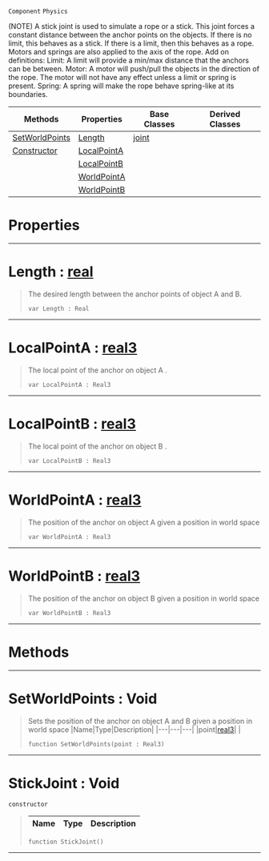  `Component` `Physics`



(NOTE) A stick joint is used to simulate a rope or a stick. This joint forces a constant distance between the anchor points on the objects. If there is no limit, this behaves as a stick. If there is a limit, then this behaves as a rope. Motors and springs are also applied to the axis of the rope. Add on definitions: Limit: A limit will provide a min/max distance that the anchors can be between. Motor: A motor will push/pull the objects in the direction of the rope. The motor will not have any effect unless a limit or spring is present. Spring: A spring will make the rope behave spring-like at its boundaries.

|Methods|Properties|Base Classes|Derived Classes|
|---|---|---|---|
|[ SetWorldPoints](https://github.com/dragonCASTjosh/PlasmaDocs/blob/master/code_reference/class_reference/stickjoint.markdown#setworldpoints-void)|[ Length](https://github.com/dragonCASTjosh/PlasmaDocs/blob/master/code_reference/class_reference/stickjoint.markdown#length-plasma-engine-docum)|[joint](https://github.com/dragonCASTjosh/PlasmaDocs/blob/master/code_reference/class_reference/joint.markdown)| |
|[ Constructor](https://github.com/dragonCASTjosh/PlasmaDocs/blob/master/code_reference/class_reference/stickjoint.markdown#stickjoint-void)|[ LocalPointA](https://github.com/dragonCASTjosh/PlasmaDocs/blob/master/code_reference/class_reference/stickjoint.markdown#localpointa-plasma-engine)| | |
| |[ LocalPointB](https://github.com/dragonCASTjosh/PlasmaDocs/blob/master/code_reference/class_reference/stickjoint.markdown#localpointb-plasma-engine)| | |
| |[ WorldPointA](https://github.com/dragonCASTjosh/PlasmaDocs/blob/master/code_reference/class_reference/stickjoint.markdown#worldpointa-plasma-engine)| | |
| |[ WorldPointB](https://github.com/dragonCASTjosh/PlasmaDocs/blob/master/code_reference/class_reference/stickjoint.markdown#worldpointb-plasma-engine)| | |


 #  Properties


---  
 #  Length : [real](https://github.com/dragonCASTjosh/PlasmaDocs/blob/master/code_reference/lightning_base_types/real.markdown)

> The desired length between the anchor points of object A and B.
> ``` lang=cpp, name=Lightning
> var Length : Real


---  
 #  LocalPointA : [real3](https://github.com/dragonCASTjosh/PlasmaDocs/blob/master/code_reference/lightning_base_types/real3.markdown)

> The local point of the anchor on object A . 
> ``` lang=cpp, name=Lightning
> var LocalPointA : Real3


---  
 #  LocalPointB : [real3](https://github.com/dragonCASTjosh/PlasmaDocs/blob/master/code_reference/lightning_base_types/real3.markdown)

> The local point of the anchor on object B . 
> ``` lang=cpp, name=Lightning
> var LocalPointB : Real3


---  
 #  WorldPointA : [real3](https://github.com/dragonCASTjosh/PlasmaDocs/blob/master/code_reference/lightning_base_types/real3.markdown)

> The position of the anchor on object A given a position in world space 
> ``` lang=cpp, name=Lightning
> var WorldPointA : Real3


---  
 #  WorldPointB : [real3](https://github.com/dragonCASTjosh/PlasmaDocs/blob/master/code_reference/lightning_base_types/real3.markdown)

> The position of the anchor on object B given a position in world space 
> ``` lang=cpp, name=Lightning
> var WorldPointB : Real3


---  
 #  Methods


---  
 #  SetWorldPoints : Void

> Sets the position of the anchor on object A and B given a position in world space 
> |Name|Type|Description|
> |---|---|---|
> |point|[real3](https://github.com/dragonCASTjosh/PlasmaDocs/blob/master/code_reference/lightning_base_types/real3.markdown)| |
> ``` lang=cpp, name=Lightning
> function SetWorldPoints(point : Real3)
> ``` 


---  
 #  StickJoint : Void

 `constructor`

> 
> |Name|Type|Description|
> |---|---|---|
> ``` lang=cpp, name=Lightning
> function StickJoint()
> ``` 


---  
 

 